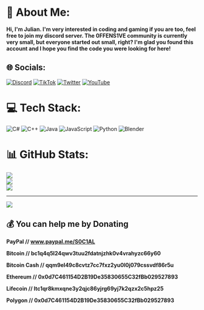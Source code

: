 # 💫 About Me:
**Hi, I'm Julian. I'm very interested in coding and gaming if you are too, feel free to join my discord server. The 0FFENS1VE community is currently very small, but everyone started out small, right? I'm glad you found this account and I hope you find the code you were looking for here!**


## 🌐 Socials:
[![Discord](https://img.shields.io/badge/Discord-%237289DA.svg?logo=discord&logoColor=white)](htttps://discord.gg/https://discord.gg/hyT2QQczCa) [![TikTok](https://img.shields.io/badge/TikTok-%23000000.svg?logo=TikTok&logoColor=white)](https://www.tiktok.com/@0ffens1ve.r3al) [![Twitter](https://img.shields.io/badge/Twitter-%231DA1F2.svg?logo=Twitter&logoColor=white)](https://twitter.com/0FFENS1VE_R3AL) [![YouTube](https://img.shields.io/badge/YouTube-%23FF0000.svg?logo=YouTube&logoColor=white)](https://youtube.com/c/UCWjwaio6S_sf8F7bTo4XhIg) 

# 💻 Tech Stack:
![C#](https://img.shields.io/badge/c%23-%23239120.svg?style=for-the-badge&logo=c-sharp&logoColor=white) ![C++](https://img.shields.io/badge/c++-%2300599C.svg?style=for-the-badge&logo=c%2B%2B&logoColor=white) ![Java](https://img.shields.io/badge/java-%23ED8B00.svg?style=for-the-badge&logo=java&logoColor=white) ![JavaScript](https://img.shields.io/badge/javascript-%23323330.svg?style=for-the-badge&logo=javascript&logoColor=%23F7DF1E) ![Python](https://img.shields.io/badge/python-3670A0?style=for-the-badge&logo=python&logoColor=ffdd54) ![Blender](https://img.shields.io/badge/blender-%23F5792A.svg?style=for-the-badge&logo=blender&logoColor=white)
# 📊 GitHub Stats:
![](https://github-readme-stats.vercel.app/api?username=0FFENS1VE-R3AL&theme=dark&hide_border=false&include_all_commits=true&count_private=false)<br/>
![](https://github-readme-streak-stats.herokuapp.com/?user=0FFENS1VE-R3AL&theme=dark&hide_border=false)<br/>
![](https://github-readme-stats.vercel.app/api/top-langs/?username=0FFENS1VE-R3AL&theme=dark&hide_border=false&include_all_commits=true&count_private=false&layout=compact)

---
[![](https://visitcount.itsvg.in/api?id=0FFENS1VE-R3AL&icon=8&color=6)](https://visitcount.itsvg.in)

  ## 💰 You can help me by Donating
**PayPal // www.paypal.me/S0C1AL**

**Bitcoin // bc1q4q5l24qwv3tuu2fdatnjzhk0v4vrahyzc66y60**

**Bitcoin Cash // qqm9el49c8cvtz7cc7fxz2yu0l0j079cssvdf86r5u**

**Ethereum // 0x0d7C461154D2B19De35830655C32fBb029527893**

**Lifecoin // ltc1qr8kmxqne3y2qjc86yjrg69yj7k2qzx2c5hpz25**

**Polygon // 0x0d7C461154D2B19De35830655C32fBb029527893**
  
